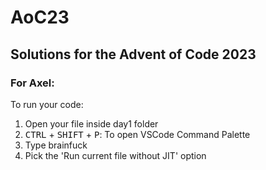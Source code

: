 # AoC23
Solutions for the Advent of Code 2023
---
### For Axel: 
To run your code:
1. Open your file inside day1 folder
2. <kbd>CTRL</kbd> + <kbd>SHIFT</kbd> + <kbd>P</kbd>: To open VSCode Command Palette
3. Type brainfuck
4. Pick the 'Run current file without JIT' option